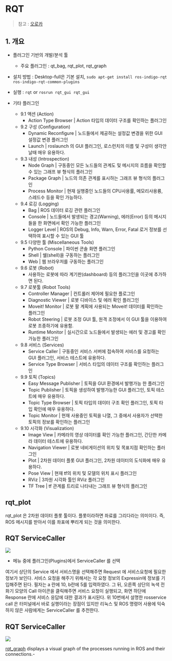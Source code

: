# RQT

> 참고 : [오로카](http://cafe.naver.com/openrt/2963)

## 1. 개요 

- 플러그인 기반의 개발/분석 툴 

    - 주요 플러그인 : qt_bag, rqt_plot, rqt_graph

- 설치 방법 : Desktop-full은 기본 설치, `sudo apt-get install ros-indigo-rqt ros-indigo-rqt-common-plugins`

- 실행 : `rqt` or `rosrun rqt_gui rqt_gui`

- 기타 플러그인 
    - 9.1 액션 (Action)
        - Action Type Browser | Action 타입의 데이터 구조를 확인하는 플러그인 
    - 9.2 구성 (Configuration)
        - Dynamic Reconfigure | 노드들에서 제공하는 설정값 변경을 위한 GUI 설정값 변경 플러그인
        - Launch | roslaunch 의 GUI 플러그인, 로스런치의 이름 및 구성이 생각안날때 매우 유용하다.
    - 9.3 내성 (Introspection)
        - Node Graph | 구동중인 모든 노드들의 관계도 및 메시지의 흐름을 확인할 수 있는 그래프 뷰 형식의 플러그인
        - Package Graph | 노드의 의존 관계를 표시하는 그래프 뷰 형식의 플러그인
        - Process Monitor | 현재 실행중인 노드들의 CPU사용률, 메모리사용륭, 스레드수 등을 확인 가능하다.
    - 9.4 로깅 (Logging)
        - Bag | ROS 데이터 로깅 관련 플러그인
        - Console | 노드들에서 발생되는 경고(Warning), 에러(Error) 등의 메시지들을 한 화면에서 확인 가능한 플러그인
        - Logger Level | ROS의 Debug, Info, Warn, Error, Fatal 로거 정보를 선택하여 표시할 수 있는 GUI 툴
    - 9.5 다양한 툴 (Miscellaneous Tools)
        - Python Console | 파이썬 콘솔 화면 플러그인
        - Shell | 쉘(shell)을 구동하는 플러그인
        - Web | 웹 브라우저를 구동하는 플러그인
    - 9.6 로봇 (Robot)
        - 사용하는 로봇에 따라 계기판(dashboard) 등의 플러그인을 이곳에 추가하면 된다. 
    - 9.7 로봇툴 (Robot Tools)
        - Controller Manager | 컨트롤러 제어에 필요한 플로그인
        - Diagnostic Viewer | 로봇 디바이스 및 에러 확인 플러그인
        - Moveit! Monitor | 로봇 팔 계획에 사용되는 Moveit! 데이터를 확인하는 플러그인
        - Robot Steering | 로봇 조정 GUI 툴, 원격 조정에서 이 GUI 툴을 이용하여 로봇 조종하기에 유용함.
        - Runtime Monitor | 실시간으로 노드들에서 발생되는 에러 및 경고를 확인가능한 플러그인
    - 9.8 서비스 (Services)
        - Service Caller | 구동중인 서비스 서버에 접속하여 서비스를 요청하는 GUI 플러그인, 서비스 테스트에 유용하다.
        - Service Type Browser | 서비스 타입의 데이터 구조를 확인하는 플러그인
    - 9.9 토픽 (Topics)
        - Easy Message Publisher | 토픽을 GUI 환경에서 발행가능 한 플러그인
        - Topic Publisher | 토픽을 생성하여 발행가능한 GUI 플러그인, 토픽 테스트에 매우 유용하다.
        - Topic Type Browser | 토픽 타입의 데이터 구조 확인 플러그인, 토픽 타입 확인에 매우 유용하다.
        - Topic Monitor | 현재 사용중인 토픽을 나열, 그 중에서 사용자가 선택한 토픽의 정보를 확인하는 플러그인
    - 9.10 시각화 (Visualization)
        - Image View | 카메라의 영상 데이터를 확인 가능한 플러그인, 간단한 카메라 데이터 테스트에 유용하다.
        - Navigation Viewer | 로봇 네비게이션의 위치 및 목표지점 확인하는 플러그인
        - Plot | 2차원 데이터 플롯 GUI 플러그인, 2차원 데이터의 도식화에 매우 유용하다.
        - Pose View | 현재 tf의 위치 및 모델의 위치 표시 플러그인
        - RViz | 3차원 시각화 툴인 RViz 플러그인
        - TF Tree | tf 관계를 트리로 나타내는 그래프 뷰 형식의 플러그인
    
## rqt_plot 

rqt_plot 은 2차원 데이터 플롯 툴이다. 플롯이라하면 좌료를 그리다라는 의미이다. 즉, ROS 메시지를 받아서 이를 좌표에 뿌리게 되는 것을 의미한다. 



## RQT ServiceCaller

![](https://i.imgur.com/I2n0fED.png)

- 메뉴 중에 플러그인(Plugins)에서 ServiceCaller 를 선택

여기서 상단의 Service 에서 서비스명을 선택해주면 Request 에 서비스요청에 필요한 정보가 보인다. 서비스 요청을 해주기 위해서는 각 요청 정보의 Expressin에 정보를 기입해주면 된다. 필자는 a 란에 10, b란에 5를 입력하였다. 그 뒤, 오른쪽 상단의 녹색 전화기 모양의 Call 아이콘을 클릭해주면 서비스 요청이 실행되고, 화면 하단에 Response 란에 서비스 응답에 대한 결과가 표시된다. 위 10번에서 설명한 rosservice call 은 터미널에서 바로 실행이라는 장점이 있지만 리눅스 및 ROS 명령어 사용에 익숙하지 않은 사람에게는 ServiceCaller 를 추천한다.


## RQT ServiceCaller



![](https://i.imgur.com/CzN3S2Y.png)

[rqt_graph](http://wiki.ros.org/rqt_graph) displays a visual graph of the processes running in ROS and their connections.- 